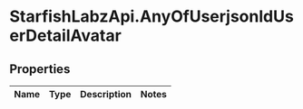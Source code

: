 # StarfishLabzApi.AnyOfUserjsonldUserDetailAvatar

## Properties
Name | Type | Description | Notes
------------ | ------------- | ------------- | -------------
